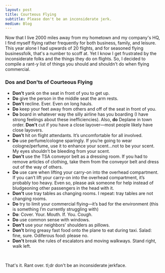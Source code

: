 ```yaml
---
layout: post
title: Courteous Flying
subtitle: Please don't be an inconsiderate jerk.
medium: Blog
---
```


Now that I live 2000 miles away from my hometown and my company's HQ, I find myself flying rather frequently for both business, family, and leisure. This year alone I had upwards of 20 flights, and for seasoned flying businessfolk, that's a number to scoff at. Yet I know I get frustrated by the inconsiderate folks and the things they do on flights. So, I decided to compile a rant-y list of things you should and shouldn't do when flying commercial.

### Dos and Don'ts of Courteous Flying

- **Don’t** yank on the seat in front of you to get up.
- **Do** give the person in the middle seat the arm rests.
- **Don’t** recline. Ever. Even on long hauls.
- **Do** keep your feet away from others and off of the seat in front of you.
- **Do** board in whatever way the silly airline has you boarding (I have strong feelings about these inefficiencies). Also, **do** Deplane in town order. **Don't** cut if you have a close layover—most people likely have close layovers.
- **Don’t** hit on flight attendants. It’s uncomfortable for all involved.
- **Do** use perfume/cologne sparingly. If you’re going to wear cologne/perfume, use it to enhance your scent...not to be your scent. My eyes shouldn’t be bleeding from your scent.
- **Don't** use the TSA conveyor belt as a dressing room. If you had to remove articles of clothing, take them from the conveyor belt and dress out of the way of others.
- **Do** use care when lifting your carry-on into the overhead compartment. If you can’t lift your carry-on into the overhead compartment, it’s probably too heavy. Even so, please ask someone for help instead of bludgeoning other passengers in the head with it.
- **Don't** use tray tables as changing rooms. I repeat: tray tables are not changing rooms.
- **Do** try to limit your commercial flying&mdash;it’s bad for the environment (this is something I’m currently struggling with)
- **Do**: Cover. Your. Mouth. If. You. Cough.
- **Do** use common sense with windows.
- **Don't** use your neighbors’ shoulders as pillows.
- **Don’t** bring greasy fast food onto the plane to eat during taxi. Salad: fine, sure. Odiferous food: please no.
- **Don't** break the rules of escalators and moving walkways. Stand right, walk left.

<br />

That's it. Rant over. tl;dr don't be an inconsiderate jerkface.
